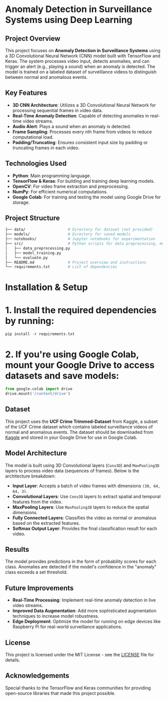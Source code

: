 # Anomaly Detection in Surveillance Systems using Deep Learning

## Project Overview
This project focuses on **Anomaly Detection in Surveillance Systems** using a 3D Convolutional Neural Network (CNN) model built with TensorFlow and Keras. The system processes video input, detects anomalies, and can trigger an alert (e.g., playing a sound) when an anomaly is detected. The model is trained on a labeled dataset of surveillance videos to distinguish between normal and anomalous events.

## Key Features
- **3D CNN Architecture**: Utilizes a 3D Convolutional Neural Network for processing sequential frames in video data.
- **Real-Time Anomaly Detection**: Capable of detecting anomalies in real-time video streams.
- **Audio Alert**: Plays a sound when an anomaly is detected.
- **Frame Sampling**: Processes every nth frame from videos to reduce computational load.
- **Padding/Truncating**: Ensures consistent input size by padding or truncating frames in each video.

## Technologies Used
- **Python**: Main programming language.
- **TensorFlow & Keras**: For building and training deep learning models.
- **OpenCV**: For video frame extraction and preprocessing.
- **NumPy**: For efficient numerical computations.
- **Google Colab**: For training and testing the model using Google Drive for storage.

## Project Structure
```bash
├── data/                   # Directory for dataset (not provided)
├── models/                 # Directory for saved models
├── notebooks/              # Jupyter notebooks for experimentation
├── src/                    # Python scripts for data preprocessing, model, and evaluation
│   ├── data_preprocessing.py
│   ├── model_training.py
│   └── evaluate.py
├── README.md               # Project overview and instructions
└── requirements.txt        # List of dependencies
```
# Installation & Setup

# 1. Install the required dependencies by running:
```python
pip install -r requirements.txt
```

# 2. If you're using Google Colab, mount your Google Drive to access datasets and save models:
```python
from google.colab import drive
drive.mount('/content/drive')
```
## Dataset
This project uses the **UCF Crime Trimmed-Dataset** from Kaggle, a subset of the UCF Crime dataset which contains labeled surveillance videos of normal and anomalous events. The dataset should be downloaded from [Kaggle]([https://www.kaggle.com/datasets/lokesh2610/trim-data]) and stored in your Google Drive for use in Google Colab.

## Model Architecture

The model is built using 3D Convolutional layers (`Conv3D`) and `MaxPooling3D` layers to process video data (sequences of frames). Below is the architecture breakdown:

- **Input Layer**: Accepts a batch of video frames with dimensions `(30, 64, 64, 3)`.
- **Convolutional Layers**: Use `Conv3D` layers to extract spatial and temporal features from the video.
- **MaxPooling Layers**: Use `MaxPooling3D` layers to reduce the spatial dimensions.
- **Fully Connected Layers**: Classifies the video as normal or anomalous based on the extracted features.
- **Softmax Output Layer**: Provides the final classification result for each video.

## Results
The model provides predictions in the form of probability scores for each class. Anomalies are detected if the model's confidence in the "anomaly" class exceeds a set threshold.

## Future Improvements
- **Real-Time Processing**: Implement real-time anomaly detection in live video streams.
- **Improved Data Augmentation**: Add more sophisticated augmentation techniques to increase model robustness.
- **Edge Deployment**: Optimize the model for running on edge devices like Raspberry Pi for real-world surveillance applications.

## License
This project is licensed under the MIT License - see the [LICENSE](LICENSE) file for details.

## Acknowledgements
Special thanks to the TensorFlow and Keras communities for providing open-source libraries that made this project possible.


